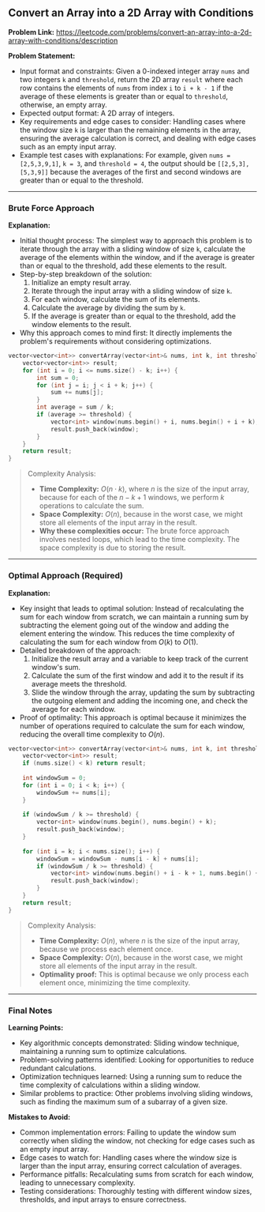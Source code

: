 ## Convert an Array into a 2D Array with Conditions

**Problem Link:** https://leetcode.com/problems/convert-an-array-into-a-2d-array-with-conditions/description

**Problem Statement:**
- Input format and constraints: Given a 0-indexed integer array `nums` and two integers `k` and `threshold`, return the 2D array `result` where each row contains the elements of `nums` from index `i` to `i + k - 1` if the average of these elements is greater than or equal to `threshold`, otherwise, an empty array.
- Expected output format: A 2D array of integers.
- Key requirements and edge cases to consider: Handling cases where the window size `k` is larger than the remaining elements in the array, ensuring the average calculation is correct, and dealing with edge cases such as an empty input array.
- Example test cases with explanations: For example, given `nums = [2,5,3,9,1]`, `k = 3`, and `threshold = 4`, the output should be `[[2,5,3],[5,3,9]]` because the averages of the first and second windows are greater than or equal to the threshold.

---

### Brute Force Approach

**Explanation:**
- Initial thought process: The simplest way to approach this problem is to iterate through the array with a sliding window of size `k`, calculate the average of the elements within the window, and if the average is greater than or equal to the threshold, add these elements to the result.
- Step-by-step breakdown of the solution: 
  1. Initialize an empty result array.
  2. Iterate through the input array with a sliding window of size `k`.
  3. For each window, calculate the sum of its elements.
  4. Calculate the average by dividing the sum by `k`.
  5. If the average is greater than or equal to the threshold, add the window elements to the result.
- Why this approach comes to mind first: It directly implements the problem's requirements without considering optimizations.

```cpp
vector<vector<int>> convertArray(vector<int>& nums, int k, int threshold) {
    vector<vector<int>> result;
    for (int i = 0; i <= nums.size() - k; i++) {
        int sum = 0;
        for (int j = i; j < i + k; j++) {
            sum += nums[j];
        }
        int average = sum / k;
        if (average >= threshold) {
            vector<int> window(nums.begin() + i, nums.begin() + i + k);
            result.push_back(window);
        }
    }
    return result;
}
```

> Complexity Analysis:
> - **Time Complexity:** $O(n \cdot k)$, where $n$ is the size of the input array, because for each of the $n - k + 1$ windows, we perform $k$ operations to calculate the sum.
> - **Space Complexity:** $O(n)$, because in the worst case, we might store all elements of the input array in the result.
> - **Why these complexities occur:** The brute force approach involves nested loops, which lead to the time complexity. The space complexity is due to storing the result.

---

### Optimal Approach (Required)

**Explanation:**
- Key insight that leads to optimal solution: Instead of recalculating the sum for each window from scratch, we can maintain a running sum by subtracting the element going out of the window and adding the element entering the window. This reduces the time complexity of calculating the sum for each window from $O(k)$ to $O(1)$.
- Detailed breakdown of the approach: 
  1. Initialize the result array and a variable to keep track of the current window's sum.
  2. Calculate the sum of the first window and add it to the result if its average meets the threshold.
  3. Slide the window through the array, updating the sum by subtracting the outgoing element and adding the incoming one, and check the average for each window.
- Proof of optimality: This approach is optimal because it minimizes the number of operations required to calculate the sum for each window, reducing the overall time complexity to $O(n)$.

```cpp
vector<vector<int>> convertArray(vector<int>& nums, int k, int threshold) {
    vector<vector<int>> result;
    if (nums.size() < k) return result;
    
    int windowSum = 0;
    for (int i = 0; i < k; i++) {
        windowSum += nums[i];
    }
    
    if (windowSum / k >= threshold) {
        vector<int> window(nums.begin(), nums.begin() + k);
        result.push_back(window);
    }
    
    for (int i = k; i < nums.size(); i++) {
        windowSum = windowSum - nums[i - k] + nums[i];
        if (windowSum / k >= threshold) {
            vector<int> window(nums.begin() + i - k + 1, nums.begin() + i + 1);
            result.push_back(window);
        }
    }
    return result;
}
```

> Complexity Analysis:
> - **Time Complexity:** $O(n)$, where $n$ is the size of the input array, because we process each element once.
> - **Space Complexity:** $O(n)$, because in the worst case, we might store all elements of the input array in the result.
> - **Optimality proof:** This is optimal because we only process each element once, minimizing the time complexity.

---

### Final Notes

**Learning Points:**
- Key algorithmic concepts demonstrated: Sliding window technique, maintaining a running sum to optimize calculations.
- Problem-solving patterns identified: Looking for opportunities to reduce redundant calculations.
- Optimization techniques learned: Using a running sum to reduce the time complexity of calculations within a sliding window.
- Similar problems to practice: Other problems involving sliding windows, such as finding the maximum sum of a subarray of a given size.

**Mistakes to Avoid:**
- Common implementation errors: Failing to update the window sum correctly when sliding the window, not checking for edge cases such as an empty input array.
- Edge cases to watch for: Handling cases where the window size is larger than the input array, ensuring correct calculation of averages.
- Performance pitfalls: Recalculating sums from scratch for each window, leading to unnecessary complexity.
- Testing considerations: Thoroughly testing with different window sizes, thresholds, and input arrays to ensure correctness.